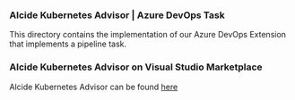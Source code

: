 ### Alcide Kubernetes Advisor | Azure DevOps Task

This directory contains the implementation of our Azure DevOps Extension that implements a pipeline task.

### Alcide Kubernetes Advisor on Visual Studio Marketplace

Alcide Kubernetes Advisor can be found [here](https://marketplace.visualstudio.com/items?itemName=Alcide.alcide-kubernetes-advisor-ce)
